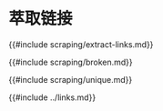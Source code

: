 # 萃取链接

<!--
> [web/scraping.md](https://github.com/rust-lang-nursery/rust-cookbook/blob/master/src/web/scraping.md)
> <br />
> commit 97dabe59ae705bf6a2aaebbcd1d189ec2a83f98b - 2018.07.11
-->

{{#include scraping/extract-links.md}}

{{#include scraping/broken.md}}

{{#include scraping/unique.md}}

{{#include ../links.md}}
